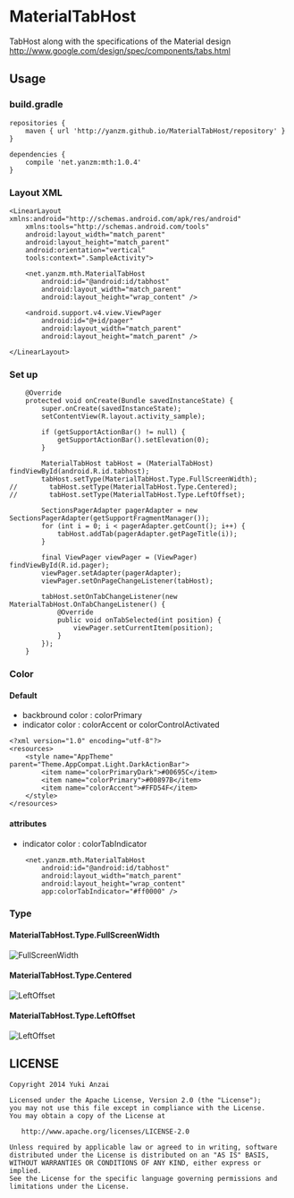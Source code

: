 MaterialTabHost
===============

TabHost along with the specifications of the Material design
http://www.google.com/design/spec/components/tabs.html

Usage
---------------

### build.gradle

```
repositories {
    maven { url 'http://yanzm.github.io/MaterialTabHost/repository' }
}

dependencies {
    compile 'net.yanzm:mth:1.0.4'
}
```

### Layout XML

```
<LinearLayout xmlns:android="http://schemas.android.com/apk/res/android"
    xmlns:tools="http://schemas.android.com/tools"
    android:layout_width="match_parent"
    android:layout_height="match_parent"
    android:orientation="vertical"
    tools:context=".SampleActivity">

    <net.yanzm.mth.MaterialTabHost
        android:id="@android:id/tabhost"
        android:layout_width="match_parent"
        android:layout_height="wrap_content" />

    <android.support.v4.view.ViewPager
        android:id="@+id/pager"
        android:layout_width="match_parent"
        android:layout_height="match_parent" />

</LinearLayout>
```

### Set up

```
    @Override
    protected void onCreate(Bundle savedInstanceState) {
        super.onCreate(savedInstanceState);
        setContentView(R.layout.activity_sample);

        if (getSupportActionBar() != null) {
            getSupportActionBar().setElevation(0);
        }

        MaterialTabHost tabHost = (MaterialTabHost) findViewById(android.R.id.tabhost);
        tabHost.setType(MaterialTabHost.Type.FullScreenWidth);
//        tabHost.setType(MaterialTabHost.Type.Centered);
//        tabHost.setType(MaterialTabHost.Type.LeftOffset);

        SectionsPagerAdapter pagerAdapter = new SectionsPagerAdapter(getSupportFragmentManager());
        for (int i = 0; i < pagerAdapter.getCount(); i++) {
            tabHost.addTab(pagerAdapter.getPageTitle(i));
        }

        final ViewPager viewPager = (ViewPager) findViewById(R.id.pager);
        viewPager.setAdapter(pagerAdapter);
        viewPager.setOnPageChangeListener(tabHost);

        tabHost.setOnTabChangeListener(new MaterialTabHost.OnTabChangeListener() {
            @Override
            public void onTabSelected(int position) {
                viewPager.setCurrentItem(position);
            }
        });
    }
```

### Color

#### Default

* backbround color : colorPrimary
* indicator color : colorAccent or colorControlActivated

```
<?xml version="1.0" encoding="utf-8"?>
<resources>
    <style name="AppTheme" parent="Theme.AppCompat.Light.DarkActionBar">
        <item name="colorPrimaryDark">#00695C</item>
        <item name="colorPrimary">#00897B</item>
        <item name="colorAccent">#FFD54F</item>
    </style>
</resources>
```

#### attributes

* indicator color : colorTabIndicator

```
    <net.yanzm.mth.MaterialTabHost
        android:id="@android:id/tabhost"
        android:layout_width="match_parent"
        android:layout_height="wrap_content"
        app:colorTabIndicator="#ff0000" />

```


### Type

#### MaterialTabHost.Type.FullScreenWidth

![FullScreenWidth](http://3.bp.blogspot.com/-4szD4lkQH74/VIfGci0GOkI/AAAAAAAARUQ/xObIpgmHhKI/s400/mth_fullwidth.png)

#### MaterialTabHost.Type.Centered

![LeftOffset](http://2.bp.blogspot.com/-UAIRu67QxE0/VIfGcncmBfI/AAAAAAAARUM/-kXX7OS9oeI/s400/mth_centered.png)

#### MaterialTabHost.Type.LeftOffset

![LeftOffset](http://2.bp.blogspot.com/-C9_JSDk9D1Y/VIfGcx9dcfI/AAAAAAAARUU/xwgTMuW2YCs/s400/mth_leftoffset.png)



LICENSE
---------------

```
Copyright 2014 Yuki Anzai

Licensed under the Apache License, Version 2.0 (the "License");
you may not use this file except in compliance with the License.
You may obtain a copy of the License at

   http://www.apache.org/licenses/LICENSE-2.0

Unless required by applicable law or agreed to in writing, software
distributed under the License is distributed on an "AS IS" BASIS,
WITHOUT WARRANTIES OR CONDITIONS OF ANY KIND, either express or implied.
See the License for the specific language governing permissions and
limitations under the License.
```
